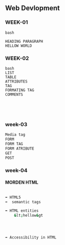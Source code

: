 ## Web Devlopment

### WEEK-01
```
bash

HEADING PARAGRAPH
HELLOW WORLD
```


### WEEK-02
```
bash
LIST 
TABLE
ATTRIBUTES
TAG
FORMATING TAG
COMMENTS





```


### week-03 
```bash
Media tag
FORM 
FORM TAG
FORM ATRIBUTE
GET 
POST


```


### week-04
#### MORDEN HTML
```bash

➡️ HTML5
➡️  semantic tags

➡️ HTML entities
    &lt;hellow&gt 




➡️ Accessibility in HTML









```